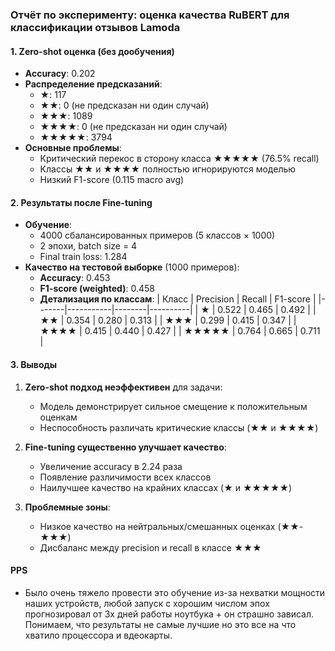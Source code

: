 ### Отчёт по эксперименту: оценка качества RuBERT для классификации отзывов Lamoda

#### 1. Zero-shot оценка (без дообучения)
- **Accuracy**: 0.202
- **Распределение предсказаний**:
  - ★: 117
  - ★★: 0 (не предсказан ни один случай)
  - ★★★: 1089
  - ★★★★: 0 (не предсказан ни один случай)
  - ★★★★★: 3794
- **Основные проблемы**:
  - Критический перекос в сторону класса ★★★★★ (76.5% recall)
  - Классы ★★ и ★★★★ полностью игнорируются моделью
  - Низкий F1-score (0.115 macro avg)

#### 2. Результаты после Fine-tuning
- **Обучение**:
  - 4000 сбалансированных примеров (5 классов × 1000)
  - 2 эпохи, batch size = 4
  - Final train loss: 1.284
- **Качество на тестовой выборке** (1000 примеров):
  - **Accuracy**: 0.453
  - **F1-score (weighted)**: 0.458
  - **Детализация по классам**:
    | Класс | Precision | Recall | F1-score |
    |-------|-----------|--------|----------|
    | ★     | 0.522     | 0.465  | 0.492    |
    | ★★    | 0.354     | 0.280  | 0.313    |
    | ★★★   | 0.299     | 0.415  | 0.347    |
    | ★★★★  | 0.415     | 0.440  | 0.427    |
    | ★★★★★ | 0.764     | 0.665  | 0.711    |

#### 3. Выводы
1. **Zero-shot подход неэффективен** для задачи:
   - Модель демонстрирует сильное смещение к положительным оценкам
   - Неспособность различать критические классы (★★ и ★★★★)

2. **Fine-tuning существенно улучшает качество**:
   + Увеличение accuracy в 2.24 раза
   + Появление различимости всех классов
   + Наилучшее качество на крайних классах (★ и ★★★★★)

3. **Проблемные зоны**:
   - Низкое качество на нейтральных/смешанных оценках (★★-★★★)
   - Дисбаланс между precision и recall в классе ★★★

#### PPS

- Было очень тяжело провести это обучение из-за нехватки мощности наших устройств, любой запуск с хорошим числом эпох прогнозировал от 3х дней работы ноутбука + он страшно зависал. Понимаем, что результаты не самые лучшие но это все на что хватило процессора и вдеокарты.